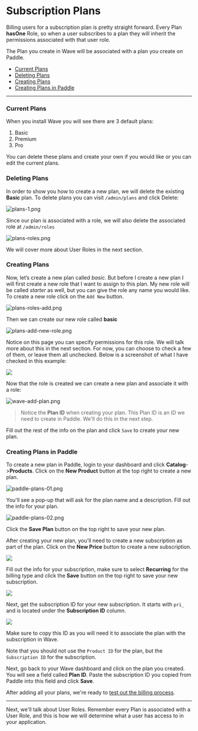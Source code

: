 # Subscription Plans
Billing users for a subscription plan is pretty straight forward. Every Plan **hasOne** Role, so when a user subscribes to a plan they will inherit the permissions associated with that user role.

The Plan you create in Wave will be associated with a plan you create on Paddle.

- [Current Plans](#current-plans)
- [Deleting Plans](#delete-plans)
- [Creating Plans](#create-plans)
- [Creating Plans in Paddle](#create-plans-paddle)

---

<a name="current-plans"></a>
### Current Plans

When you install Wave you will see there are 3 default plans:

1. Basic
2. Premium
3. Pro

You can delete these plans and create your own if you would like or you can edit the current plans.

<a name="delete-plans"></a>
### Deleting Plans

In order to show you how to create a new plan, we will delete the existing **Basic** plan. To delete plans you can visit `/admin/plans` and click Delete:

![plans-1.png](https://cdn.devdojo.com/images/april2021/plans-1.png)

Since our plan is associated with a role, we will also delete the associated role at `/admin/roles`

![plans-roles.png](https://cdn.devdojo.com/images/april2021/plans-roles.png)

We will cover more about User Roles in the next section.

<a name="create-plans"></a>
### Creating Plans

Now, let’s create a new plan called *basic*. But before I create a new plan I will first create a new role that I want to assign to this plan. My new role will be called *starter* as well, but you can give the role any name you would like. To create a new role click on the `Add New` button.

![plans-roles-add.png](https://cdn.devdojo.com/images/april2021/plans-roles-add.png)

Then we can create our new role called **basic**

![plans-add-new-role.png](https://cdn.devdojo.com/images/april2021/plans-add-new-role.png)

Notice on this page you can specify permissions for this role. We will talk more about this in the next section. For now, you can choose to check a few of them, or leave them all unchecked. Below is a screenshot of what I have checked in this example:

![](/wave/img/docs/1.0/wave-role-permissions.png)

Now that the role is created we can create a new plan and associate it with a role:

![wave-add-plan.png](https://cdn.devdojo.com/images/april2021/wave-add-plan.png)

> Notice the **Plan ID** when creating your plan. This Plan ID is an ID we need to create in Paddle. We'll do this in the next step.

Fill out the rest of the info on the plan and click `Save` to create your new plan.

<a name="create-plans-paddle"></a>
### Creating Plans in Paddle

To create a new plan in Paddle, login to your dashboard and click **Catalog**->**Products**. Click on the **New Product** button at the top right to create a new plan.

![paddle-plans-01.png](https://imgur.com/PL8mO1n.png)

You'll see a pop-up that will ask for the plan name and a description. Fill out the info for your plan.

![paddle-plans-02.png](https://imgur.com/J4fKEYe.png)

Click the **Save Plan** button on the top right to save your new plan.

After creating your new plan, you'll need to create a new subscription as part of the plan. Click on the **New Price** button to create a new subscription.

![](https://imgur.com/f2ropW0.png)

Fill out the info for your subscription, make sure to select **Recurring** for the billing type and click the **Save** button on the top right to save your new subscription.

![](https://imgur.com/SQPN1YB.png)

Next, get the subscription ID for your new subscription. It starts with `pri_` and is located under the **Subscription ID** column.

![](https://imgur.com/fRxW2yF.png)

Make sure to copy this ID as you will need it to associate the plan with the subscription in Wave.

Note that you should not use the `Product ID` for the plan, but the `Subscription ID` for the subscription.

Next, go back to your Wave dashboard and click on the plan you created. You will see a field called **Plan ID**. Paste the subscription ID you copied from Paddle into this field and click **Save**.

After adding all your plans, we're ready to [test out the billing process](/docs/features/billing#test-billing).

---

Next, we'll talk about User Roles. Remember every Plan is associated with a User Role, and this is how we will determine what a user has access to in your application.
